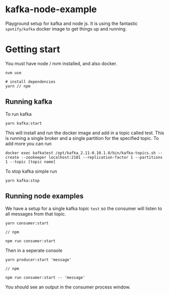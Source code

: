 # kafka-node-example

Playground setup for kafka and node js. It is using the fantastic `spotify/kafka` docker image to get things up and running.

# Getting start

You must have node / nvm installed, and also docker.

```
nvm use

# install dependencies
yarn // npm
```

## Running kafka

To run kafka

```
yarn kafka:start
```

This will install and run the docker image and add in a topic called test. This is running a single broker and a single partition for the specified topic. To add more you can run

```
docker exec kafkatest /opt/kafka_2.11-0.10.1.0/bin/kafka-topics.sh --create --zookeeper localhost:2181 --replication-factor 1 --partitions 1 --topic [topic name]
```

To stop kafka simple run

```
yarn kafka:stop
```

## Running node examples

We have a setup for a single kafka topic `test` so the consumer will listen to all messages from that topic.

```
yarn consumer:start

// npm

npm run consumer:start
```

Then in a seperate console

```
yarn producer:start 'message'

// npm

npm run consumer:start -- 'message'
```

You should see an output in the consumer process window.
